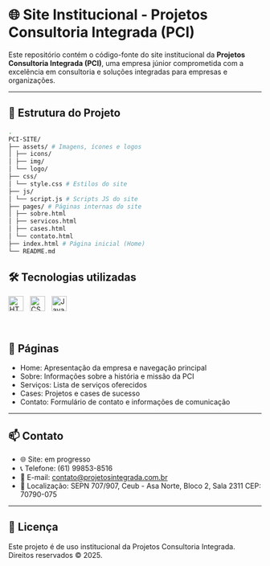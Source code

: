 # 🌐 Site Institucional - Projetos Consultoria Integrada (PCI)

Este repositório contém o código-fonte do site institucional da **Projetos Consultoria Integrada (PCI)**, uma empresa júnior comprometida com a excelência em consultoria e soluções integradas para empresas e organizações.

---

## 📁 Estrutura do Projeto

```bash
.
PCI-SITE/
├── assets/ # Imagens, ícones e logos
│ ├── icons/
│ ├── img/
│ └── logo/
├── css/
│ └── style.css # Estilos do site
├── js/
│ └── script.js # Scripts JS do site
├── pages/ # Páginas internas do site
│ ├── sobre.html
│ ├── servicos.html
│ ├── cases.html
│ └── contato.html
├── index.html # Página inicial (Home)
└── README.md
```

## 🛠️ Tecnologias utilizadas

<img 
    align="left" 
    alt="HTML"
    title="HTML" 
    width="30px" 
    style="padding-right: 10px;" 
    src="https://cdn.jsdelivr.net/gh/devicons/devicon@latest/icons/html5/html5-original.svg" 
/>
<img 
    align="left" 
    alt="CSS" 
    title="CSS"
    width="30px" 
    style="padding-right: 10px;" 
    src="https://cdn.jsdelivr.net/gh/devicons/devicon@latest/icons/css3/css3-original.svg" 
/>
<img 
    align="left" 
    alt="JavaScript" 
    title="JavaScript"
    width="30px" 
    style="padding-right: 10px;" 
    src="https://cdn.jsdelivr.net/gh/devicons/devicon@latest/icons/javascript/javascript-original.svg" 
/>

<br></br>
---
## 🧩 Páginas

- Home: Apresentação da empresa e navegação principal
- Sobre: Informações sobre a história e missão da PCI
- Serviços: Lista de serviços oferecidos
- Cases: Projetos e cases de sucesso
- Contato: Formulário de contato e informações de comunicação

---

## 📫 Contato

- 🌐 Site: em progresso
- 📞 Telefone: (61) 99853-8516
- 📧 E-mail: contato@projetosintegrada.com.br
- 📍 Localização: SEPN 707/907, Ceub - Asa Norte, Bloco 2, Sala 2311 CEP: 70790-075

---

## 📝 Licença

Este projeto é de uso institucional da Projetos Consultoria Integrada. Direitos reservados © 2025.
